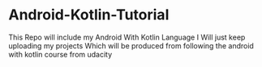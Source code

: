 # Android-Kotlin-Tutorial
This Repo will include my Android With Kotlin Language
I Will just keep uploading my projects
Which will be produced from following the android with kotlin course from udacity
